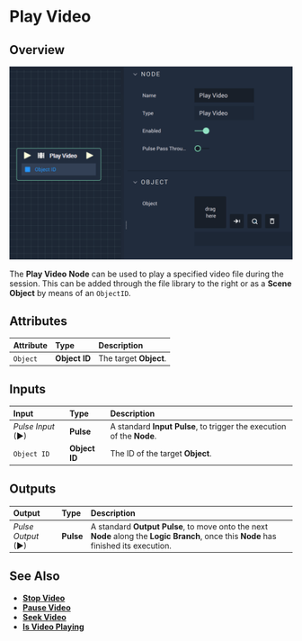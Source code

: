 # Play Video

## Overview

![The Play Video Node.](../../../.gitbook/assets/playvideo.png)

The **Play Video** **Node** can be used to play a specified video file during the session. This can be added through the file library to the right or as a **Scene Object** by means of an `ObjectID`.

## Attributes

| Attribute | Type | Description |
| :--- | :--- | :--- |
| `Object` | **Object ID** | The target **Object**. |

## Inputs

| Input | Type | Description |
| :--- | :--- | :--- |
| _Pulse Input_ \(►\) | **Pulse** | A standard **Input Pulse**, to trigger the execution of the **Node**. |
| `Object ID` | **Object ID** | The ID of the target **Object**. |

## Outputs

| Output | Type | Description |
| :--- | :--- | :--- |
| _Pulse Output_ \(►\) | **Pulse** | A standard **Output Pulse**, to move onto the next **Node** along the **Logic Branch**, once this **Node** has finished its execution. |


## See Also

* [**Stop Video**](stopvideo.md)
* [**Pause Video**](pausevideo.md)
* [**Seek Video**](seekvideo.md)
* [**Is Video Playing**](isvideoplaying.md)
